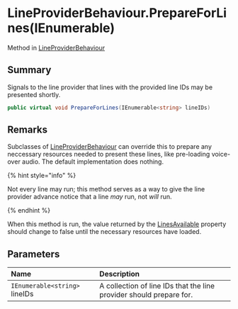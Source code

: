 # LineProviderBehaviour.PrepareForLines(IEnumerable<string>)

Method in [LineProviderBehaviour](/docs/api/csharp/yarn.unity.lineproviderbehaviour.md)

## Summary


Signals to the line provider that lines with the provided line
IDs may be presented shortly.        


```csharp
public virtual void PrepareForLines(IEnumerable<string> lineIDs)
```

## Remarks

<p>
Subclasses of <a href="yarn.unity.lineproviderbehaviour.md">LineProviderBehaviour</a> can override
this to prepare any neccessary resources needed to present
these lines, like pre-loading voice-over audio. The default
implementation does nothing.
</p> <p>
{% hint style="info" %}

Not every line may run; this method serves as a way to give the
line provider advance notice that a line <i>may</i> run, not <i>will</i>
run.

{% endhint %}
</p> <p>
When this method is run, the value returned by the <a href="yarn.unity.lineproviderbehaviour.linesavailable.md">LinesAvailable</a> property should change to false until the
necessary resources have loaded.
</p>

## Parameters

|Name|Description|
|:---|:---|
|`IEnumerable<string>` lineIDs|A collection of line IDs that the line provider should prepare for.|

